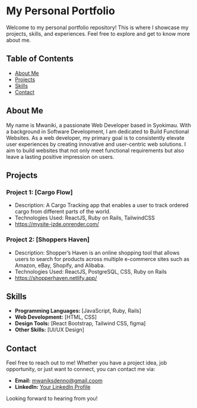 # My Personal Portfolio

Welcome to my personal portfolio repository! This is where I showcase my projects, skills, and experiences. Feel free to explore and get to know more about me.

## Table of Contents
- [About Me](#about-me)
- [Projects](#projects)
- [Skills](#skills)
- [Contact](#contact)

## About Me

My name is Mwaniki, a passionate Web Developer based in Syokimau. With a background in Software Development, I am dedicated to Build Functional Websites. As a web developer, my primary goal is to consistently elevate user experiences by creating innovative and user-centric web solutions. I aim to build websites that not only meet functional requirements but also leave a lasting positive impression on users.

## Projects

### Project 1: [Cargo Flow]
- Description: A Cargo Tracking app that enables a user to track ordered cargo from different parts of the world.
- Technologies Used: ReactJS, Ruby on Rails, TailwindCSS
- https://mysite-jzde.onrender.com/

### Project 2: [Shoppers Haven]
- Description: Shopper’s Haven is an online shopping tool that allows users to search for products across multiple e-commerce sites such as Amazon, eBay, Shopify, and Alibaba.
- Technologies Used: ReactJS, PostgreSQL, CSS, Ruby on Rails
- https://shopperhaven.netlify.app/

## Skills

- **Programming Languages:** [JavaScript, Ruby, Rails]
- **Web Development:** [HTML, CSS]
- **Design Tools:** [React Bootstrap, Tailwind CSS, figma]
- **Other Skills:** [UI/UX Design]

## Contact

Feel free to reach out to me! Whether you have a project idea, job opportunity, or just want to connect, you can contact me via:

- **Email:** [mwaniksdenno@gmail.coom](mailto:mwaniksdenno@gmail.com)
- **LinkedIn:** [Your LinkedIn Profile](https://www.linkedin.com/in/dennis-mwaniki-17a474269/)

Looking forward to hearing from you!
